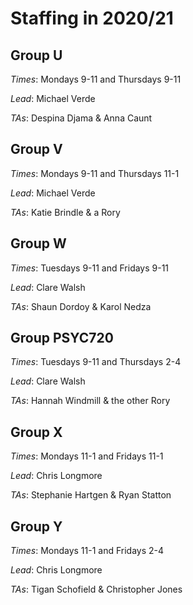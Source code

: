 # Staffing in 2020/21

## Group U 

_Times_: Mondays 9-11 and Thursdays 9-11 

_Lead_: Michael Verde

_TAs_: Despina Djama & Anna Caunt


## Group V 

_Times_: Mondays 9-11 and Thursdays 11-1 

_Lead_: Michael Verde

_TAs_: Katie Brindle & a Rory

## Group W 

_Times_: Tuesdays 9-11 and Fridays 9-11 

_Lead_: Clare Walsh

_TAs_: Shaun Dordoy & Karol Nedza


## Group PSYC720 

_Times_: Tuesdays 9-11 and Thursdays 2-4

_Lead_: Clare Walsh

_TAs_: Hannah Windmill & the other Rory


## Group X

_Times_: Mondays 11-1 and Fridays 11-1 

_Lead_: Chris Longmore

_TAs_: Stephanie Hartgen & Ryan Statton


## Group Y

_Times_: Mondays 11-1 and Fridays 2-4 

_Lead_: Chris Longmore

_TAs_: Tigan Schofield & Christopher Jones








